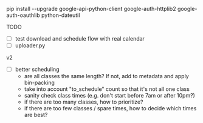 
pip install --upgrade google-api-python-client google-auth-httplib2 google-auth-oauthlib python-dateutil

TODO

- [ ] test download and schedule flow with real calendar
- [ ] uploader.py

v2

- [ ] better scheduling
	- are all classes the same length? If not, add to metadata and apply bin-packing
	- take into account "to_schedule" count so that it's not all one class
	- sanity check class times (e.g. don't start before 7am or after 10pm?)
	- if there are too many classes, how to prioritize? 
	- if there are too few classes / spare times, how to decide which times are best?